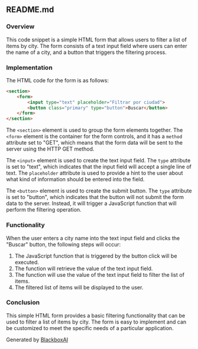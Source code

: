  ## README.md

### Overview

This code snippet is a simple HTML form that allows users to filter a list of items by city. The form consists of a text input field where users can enter the name of a city, and a button that triggers the filtering process.

### Implementation

The HTML code for the form is as follows:

```html
<section>
    <form>
        <input type="text" placeholder="Filtrar por ciudad">
        <button class="primary" type="button">Buscar</button>
    </form>
</section>
```

The `<section>` element is used to group the form elements together. The `<form>` element is the container for the form controls, and it has a `method` attribute set to "GET", which means that the form data will be sent to the server using the HTTP GET method.

The `<input>` element is used to create the text input field. The `type` attribute is set to "text", which indicates that the input field will accept a single line of text. The `placeholder` attribute is used to provide a hint to the user about what kind of information should be entered into the field.

The `<button>` element is used to create the submit button. The `type` attribute is set to "button", which indicates that the button will not submit the form data to the server. Instead, it will trigger a JavaScript function that will perform the filtering operation.

### Functionality

When the user enters a city name into the text input field and clicks the "Buscar" button, the following steps will occur:

1. The JavaScript function that is triggered by the button click will be executed.
2. The function will retrieve the value of the text input field.
3. The function will use the value of the text input field to filter the list of items.
4. The filtered list of items will be displayed to the user.

### Conclusion

This simple HTML form provides a basic filtering functionality that can be used to filter a list of items by city. The form is easy to implement and can be customized to meet the specific needs of a particular application.

Generated by [BlackboxAI](https://www.blackbox.ai)